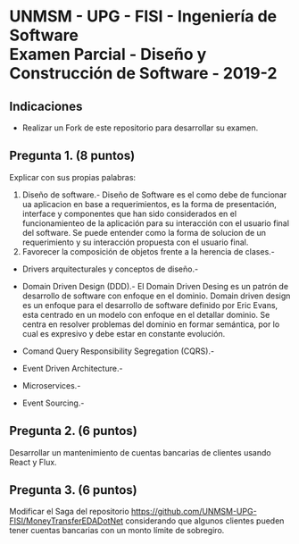 # UNMSM - UPG - FISI - Ingeniería de Software<br/>Examen Parcial - Diseño y Construcción de Software - 2019-2

## Indicaciones
- Realizar un Fork de este repositorio para desarrollar su examen.

## Pregunta 1. (8 puntos)
Explicar con sus propias palabras:
1) Diseño de software.- 
   Diseño de Software es el como debe de funcionar ua aplicacion en base a requerimientos, es la forma de presentación, interface y          componentes que han sido considerados en el funcionamienteo de la aplicación para su interacción con el usuario final del software.
   Se puede entender como la forma de solucion de un requerimiento y su interacción propuesta con el usuario final.
2) Favorecer la composición de objetos frente a la herencia de clases.-
   
- Drivers arquitecturales y conceptos de diseño.-

- Domain Driven Design (DDD).-
  El Domain Driven Desing es un patrón de desarrollo de software con enfoque en el dominio. 
  Domain driven design es un enfoque para el desarrollo de software definido por Eric Evans, esta centrado en un modelo con enfoque en el detallar dominio. Se centra en resolver problemas del dominio en formar semántica, por lo cual es expresivo y debe estar en constante evolución.
- Comand Query Responsibility Segregation (CQRS).-

- Event Driven Architecture.-

- Microservices.-

- Event Sourcing.-

## Pregunta 2. (6 puntos)
Desarrollar un mantenimiento de cuentas bancarias de clientes usando React y Flux.

## Pregunta 3. (6 puntos)
Modificar el Saga del repositorio https://github.com/UNMSM-UPG-FISI/MoneyTransferEDADotNet considerando que algunos clientes pueden tener cuentas bancarias con un monto límite de sobregiro.
